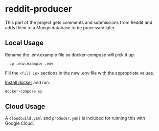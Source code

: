 # reddit-producer

This part of the project gets comments and submissions from Reddit and adds them to a Mongo database to be processed later.

## Local Usage

Rename the .env.example file so docker-compose will pick it up:

```sh
  cp .env.example .env
```

Fill the `<fill in>` sections in the new .env file with the appropriate values.

[Install docker](https://docs.docker.com/get-docker/) and run:

```sh
docker-compose up
```

## Cloud Usage

A `cloudbuild.yaml` and `producer.yaml` is included for running this with Google Cloud.
